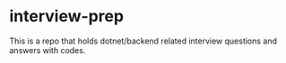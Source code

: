 # interview-prep
This is a repo that holds dotnet/backend related interview questions and answers with codes.
